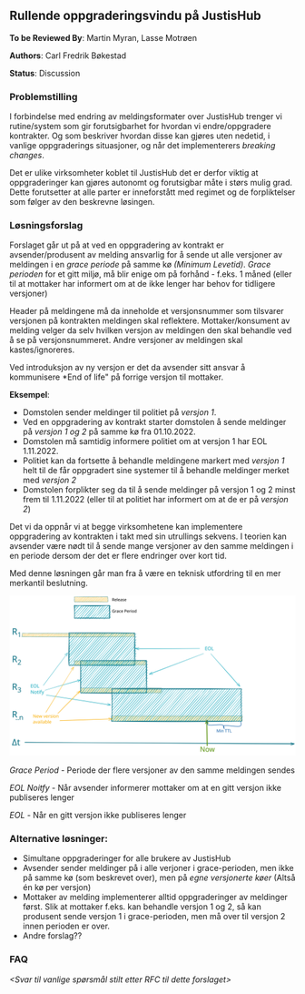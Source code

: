 ## Rullende oppgraderingsvindu på JustisHub

**To be Reviewed By**: Martin Myran, Lasse Motrøen

**Authors**: Carl Fredrik Bøkestad

**Status**: Discussion

### Problemstilling

I forbindelse med endring av meldingsformater over JustisHub trenger vi rutine/system som gir forutsigbarhet for hvordan vi endre/oppgradere kontrakter.  Og som beskriver hvordan disse kan gjøres uten nedetid, i vanlige oppgraderings situasjoner, og når det implementerers _breaking changes_.

Det er ulike virksomheter koblet til JustisHub det er derfor viktig at oppgraderinger kan gjøres autonomt og forutsigbar måte i størs mulig grad. Dette forutsetter at alle parter er inneforstått med regimet og de forpliktelser som følger av den beskrevne løsingen.  


### Løsningsforslag

Forslaget går ut på at ved en oppgradering av kontrakt er avsender/produsent av melding ansvarlig for å sende ut alle versjoner av meldingen i en _grace periode_ på samme kø _(Minimum Levetid)_.
*Grace perioden* for et gitt miljø, må blir enige om på forhånd - f.eks. 1 måned (eller til at mottaker har informert om at de ikke lenger har behov for tidligere versjoner)

Header på meldingene må da inneholde et versjonsnummer som tilsvarer versjonen på kontrakten meldingen skal reflektere. Mottaker/konsument av melding velger da selv hvilken versjon av meldingen den skal behandle ved å se på versjonsnummeret. Andre versjoner av meldingen skal kastes/ignoreres.

Ved introduksjon  av ny versjon er det da avsender sitt ansvar å kommunisere *End of life" på forrige versjon til mottaker.


**Eksempel**:

* Domstolen sender meldinger til politiet på _versjon 1_.
* Ved en oppgradering av kontrakt starter domstolen å sende meldinger på _versjon 1 og 2_ på samme kø fra 01.10.2022.
* Domstolen må samtidig informere politiet om at versjon 1 har EOL 1.11.2022.
* Politiet kan da fortsette å behandle meldingene markert med _versjon 1_ helt til de får oppgradert sine systemer til å behandle meldinger merket med _versjon 2_
* Domstolen forplikter seg da til å sende meldinger på versjon 1 og 2 minst frem til 1.11.2022 (eller til at politiet har informert om at de er på _versjon 2_)

Det vi da oppnår vi at begge virksomhetene kan implementere oppgradering av kontrakten i takt med sin utrullings sekvens.
I teorien kan avsender være nødt til å sende mange versjoner av den samme meldingen i en periode dersom der det er flere endringer over kort tid.

Med denne løsningen går man fra å være en teknisk utfordring til en mer merkantil beslutning.


![Skisse Rullende Oppgaderinger](extra/Rolling-upgrade.svg)

*Grace Period* - Periode der flere versjoner av den samme meldingen sendes

*EOL Noitfy* - Når avsender informerer mottaker om at en gitt versjon ikke publiseres lenger 

*EOL* - Når en gitt versjon ikke publiseres lenger

### Alternative løsninger:
* Simultane oppgraderinger for alle brukere av JustisHub
* Avsender sender meldinger på i alle verjoner i grace-perioden, men ikke på samme kø (som beskrevet over), men på _egne versjonerte køer_ (Altså én kø per versjon)
* Mottaker av melding implementerer alltid oppgraderinger av meldinger først. Slik at mottaker f.eks. kan behandle versjon 1 og 2, så kan produsent sende versjon 1 i grace-perioden, men må over til versjon 2 innen perioden er over.
* Andre forslag??


### FAQ
_<Svar til vanlige spørsmål stilt etter RFC til dette forslaget>_

